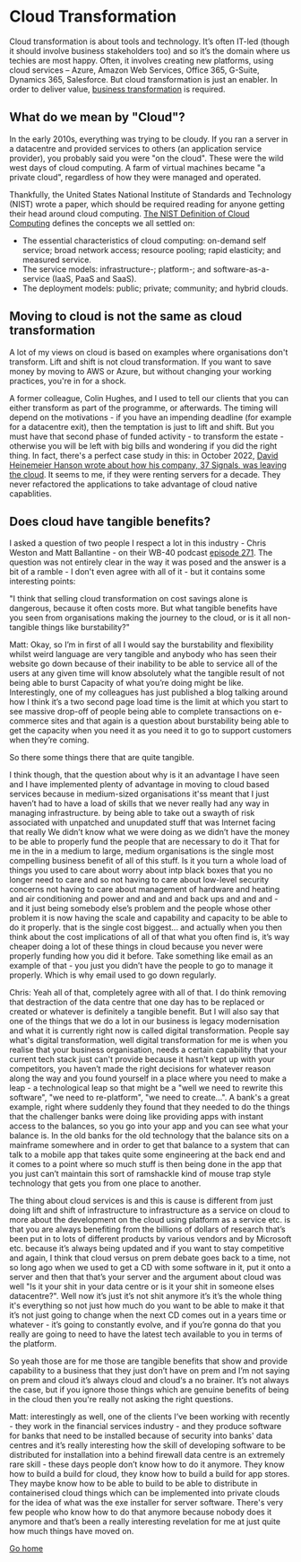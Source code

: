 # Cloud Transformation
Cloud transformation is about tools and technology. It’s often IT-led (though it should involve business stakeholders too) and so it’s the domain where us techies are most happy. Often, it involves creating new platforms, using cloud services – Azure, Amazon Web Services, Office 365, G-Suite, Dynamics 365, Salesforce. But cloud transformation is just an enabler. In order to deliver value, [business transformation](business-tx.md) is required.

## What do we mean by "Cloud"?
In the early 2010s, everything was trying to be cloudy. If you ran a server in a datacentre and provided services to others (an application service provider), you probably said you were "on the cloud". These were the wild west days of cloud computing. A farm of virtual machines became "a private cloud", regardless of how they were managed and operated. 

Thankfully, the United States National Institute of Standards and Technology (NIST) wrote a paper, which should be required reading for anyone getting their head around cloud computing. [The NIST Definition of Cloud 
Computing](https://nvlpubs.nist.gov/nistpubs/legacy/sp/nistspecialpublication800-145.pdf) defines the concepts we all settled on:

- The essential characteristics of cloud computing: on-demand self service; broad network access; resource pooling; rapid elasticity; and measured service.
- The service models: infrastructure-; platform-; and software-as-a-service (IaaS, PaaS and SaaS).
- The deployment models: public; private; community; and hybrid clouds.

## Moving to cloud is not the same as cloud transformation
A lot of my views on cloud is based on examples where organisations don't transform. Lift and shift is not cloud transformation. If you want to save money by moving to AWS or Azure, but without changing your working practices, you're in for a shock.

A former colleague, Colin Hughes, and I used to tell our clients that you can either transform as part of the programme, or afterwards. The timing will depend on the motivations - if you have an impending deadline (for example for a datacentre exit), then the temptation is just to lift and shift. But you must have that second phase of funded activity - to transform the estate - otherwise you will be left with big bills and wondering if you did the right thing. In fact, there's a perfect case study in this: in October 2022, [David Heinemeier Hanson wrote about how his company, 37 Signals, was leaving the cloud](https://world.hey.com/dhh/why-we-re-leaving-the-cloud-654b47e0). It seems to me, if they were renting servers for a decade. They never refactored the applications to take advantage of cloud native capablities.

## Does cloud have tangible benefits?
I asked a question of two people I respect a lot in this industry - Chris Weston and Matt Ballantine - on their WB-40 podcast [episode 271](https://wb40podcast.com/2023/09/11/271-ask-wb-40/). The question was not entirely clear in the way it was posed and the answer is a bit of a ramble - I don't even agree with all of it - but it contains some interesting points:

"I think that selling cloud transformation on cost savings alone is dangerous, because it often costs more. But what tangible benefits have you seen from organisations making the journey to the cloud, or is it all non-tangible things like burstability?"

Matt: Okay, so I’m in first of all I would say the burstability and flexibility whilst weird language are very tangible and anybody who has seen their website go down because of their inability to be able to service all of the users at any given time will know absolutely what the tangible result of not being able to burst Capacity of what you’re doing might be like. Interestingly, one of my colleagues has just published a blog talking around how I think it’s a two second page load time is the limit at which you start to see massive drop-off of people being able to complete transactions on e-commerce sites and that again is a question about burstability being able to get the capacity when you need it as you need it to go to support customers when they’re coming. 

So there some things there that are quite tangible.

I think though, that the question about why is it an advantage I have seen and I have implemented plenty of advantage in moving to cloud based services because in medium-sized organisations it'ss meant that I just haven’t had to have a load of skills that we never really had any way in managing infrastructure. by being able to take out a swayth of risk associated with unpatched and unupdated stuff that was Internet facing that really We didn’t know what we were doing as we didn’t have the money to be able to properly fund the people that are necessary to do it That for me in the in a medium to large, medium organisations is the single most compelling business benefit of all of this stuff. Is it you turn a whole load of things you used to care about worry about intp black boxes that you no longer need to care and so not having to care about low-level security concerns not having to care about management of hardware and heating and air conditioning and power and and and and back ups and and and - and it just being somebody else’s problem and the people whose other problem it is now having the scale and capability and capacity to be able to do it properly. that is the single cost biggest... and actually when you then think about the cost implications of all of that what you often find is, it’s way cheaper doing a lot of these things in cloud because you never were properly funding how you did it before. Take something like email as an example of that - you just you didn’t have the people to go to manage it properly. Which is why email used to go down regularly.

Chris: Yeah all of that, completely agree with all of that. I do think removing that destraction of the data centre that one day has to be replaced or created or whatever is definitely a tangible benefit. But I will also say that one of the things that we do a lot in our business is legacy modernisation and what it is currently right now is called digital transformation. People say what's digital transformation, well digital transformation for me is when you realise that your business organisation, needs a certain capability that your current tech stack just can't provide because it hasn't kept up with your competitors, you haven’t made the right decisions for whatever reason along the way and you found yourself in a place where you need to make a leap - a technological leap so that might be a "well we need to rewrite this software", "we need to re-platform", "we need to create...". A bank's a great example, right where suddenly they found that they needed to do the things that the challenger banks were doing like providing apps with instant access to the balances, so you go into your app and you can see what your balance is. In the old banks for the old technology that the balance sits on a mainframe somewhere and in order to get that balance to a system that can talk to a mobile app that takes quite some engineering at the back end and it comes to a point where so much stuff is then being done in the app that you just can’t maintain this sort of ramshackle kind of mouse trap style technology that gets you from one place to another. 

The thing about cloud services is and this is cause is different from just doing lift and shift of infrastructure to infrastructure as a service on cloud to more about the development on the cloud using platform as a service etc. is that you are always benefiting from the billions of dollars of research that’s been put in to lots of different products by various vendors and by Microsoft etc. because it’s always being updated and if you want to stay  competitive and again, I think that cloud versus on prem debate goes back to a time, not so long ago when we used to get a CD with some software in it, put it onto a server and then that that’s your server and the argument about cloud was well "Is it your shit in your data centre or is it your shit in someone elses datacentre?". Well now it’s just it’s not shit anymore it’s it’s the whole thing it's everything so not just how much do you want to be able to make it that it’s not just going to change when the next CD comes out in a years time or whatever - it’s going to constantly evolve, and if you’re gonna do that you really are going to need to have the latest tech available to you in terms of the platform. 

So yeah those are for me those are tangible benefits that show and provide capability to a business that they just don’t have on prem and I’m not saying on prem and cloud it’s always cloud and cloud‘s a no brainer. It’s not always the case, but if you ignore those things which are genuine benefits of being in the cloud then you're really not asking the right questions. 

Matt: interestingly as well, one of the clients I’ve been working with recently - they work in the financial services industry - and they produce software for banks that need to be installed because of security into banks' data centres and it’s really interesting how the skill of developing software to be distributed for installation into a behind firewall data centre is an extremely rare skill - these days people don’t know how to do it anymore. They know how to build a build for cloud, they know how to build a build for app stores. They maybe know how to be able to build to be able to distribute in containerised cloud things which can be implemented into private clouds for the idea of what was the exe installer for server software. There's very few people who know how to do that anymore because nobody does it anymore and that’s been a really interesting revelation for me at just quite how much things have moved on.

[Go home](README.md)
